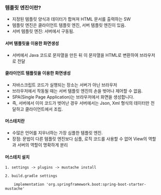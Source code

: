 ### 템플릿 엔진이란?

- 지정된 템플릿 양식과 데이터가 합쳐져 HTML 문서를 출력하는 SW
- 템플릿 엔진은 클라이언트 템플릿 엔진, 서버 템플릿 엔진이 있음.
- 서버 템플릿 엔진: 서버에서 구동됨.

#### 서버 템플릿을 이용한 화면생성

- 서버에서 Java 코드로 문자열을 만든 뒤 이 문자열을 HTML로 변환하여 브라우저로 전달


#### 클라이언트 템플릿을 이용한 화면생성

- 자바스크립트 코드가 실행되는 장소는 서버가 아닌 브라우저
- 브라우저에서 작동될 때는 서버 템플릿 엔진의 손을 벗어나 제어할 수 없음.
- SPA(Single Page Application)는 브라우저에서 화면을 생성합니다.
- 즉, 서버에서 이미 코드가 벗어난 경우 서버에서는 Json, Xml 형식의 데이터만 전달하고 클라이언트에서 조립.


#### 머스테치란

- 수많은 언어를 지우너하는 가장 심플한 템플릿 엔진.
- 장점: 문법이 다른 템플릿 엔진보다 심플, 로직 코드를 사용할 수 없어 View의 역할과 서버의 역할이 명확하게 분리

#### 머스테치 설치

```
1. settings -> plugins -> mustache install

2. build.gradle settings

    implementation 'org.springframework.boot:spring-boot-starter-mustache'
```

